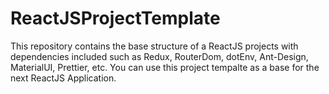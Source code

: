 # ReactJSProjectTemplate
This repository contains the base structure of a ReactJS projects with dependencies included such as Redux, RouterDom, dotEnv, Ant-Design, MaterialUI, Prettier, etc. You can use this project tempalte as a base for the next ReactJS Application.
